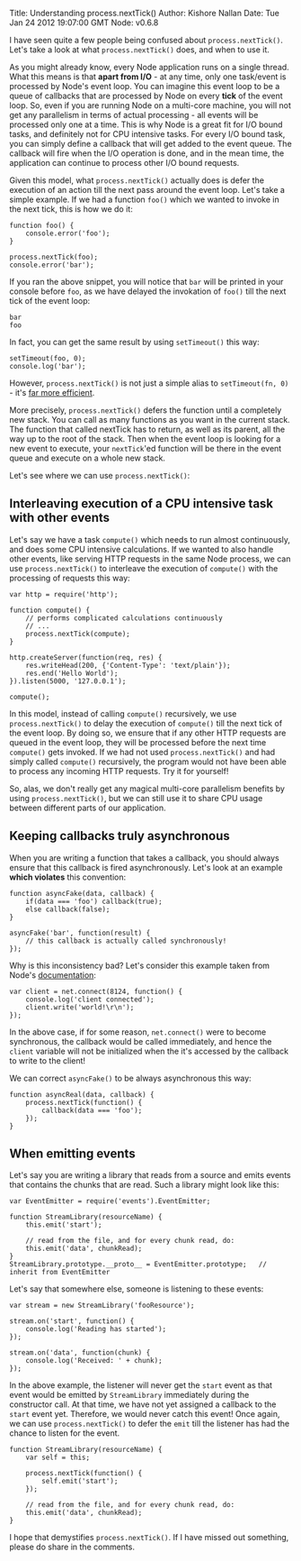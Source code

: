 Title: Understanding process.nextTick()
Author: Kishore Nallan
Date: Tue Jan 24 2012 19:07:00 GMT
Node: v0.6.8

I have seen quite a few people being confused about `process.nextTick()`. Let's take a look at what `process.nextTick()` does, and when to use it.

As you might already know, every Node application runs on a single thread. What this means is that **apart from I/O** - at any time, only one task/event is processed by Node's event loop. You can imagine this event loop to be a queue of callbacks that are processed by Node on every **tick** of the event loop. So, even if you are running Node on a multi-core machine, you will not get any parallelism in terms of actual processing - all events will be processed only one at a time. This is why Node is a great fit for I/O bound tasks, and definitely not for CPU intensive tasks. For every I/O bound task, you can simply define a callback that will get added to the event queue. The callback will fire when the I/O operation is done, and in the mean time, the application can continue to process other I/O bound requests. 

Given this model, what `process.nextTick()` actually does is defer the execution of an action till the next pass around the event loop. Let's take a simple example. If we had a function `foo()` which we wanted to invoke in the next tick, this is how we do it:

	function foo() {
	    console.error('foo');
	}
	
	process.nextTick(foo);
	console.error('bar');

If you ran the above snippet, you will notice that `bar` will be printed in your console before `foo`, as we have delayed the invokation of `foo()` till the next tick of the event loop:

	bar
	foo

In fact, you can get the same result by using `setTimeout()` this way:

	setTimeout(foo, 0);
	console.log('bar');

However, `process.nextTick()` is not just a simple alias to `setTimeout(fn, 0)` - it's [far more efficient](https://gist.github.com/1257394).

More precisely, `process.nextTick()` defers the function until a completely new stack.  You can call as many functions as you want in the current stack.  The function that called nextTick has to return, as well as its parent, all the way up to the root of the stack.  Then when the event loop is looking for a new event to execute, your `nextTick`'ed function will be there in the event queue and execute on a whole new stack.

Let's see where we can use `process.nextTick()`:

## Interleaving execution of a CPU intensive task with other events

Let's say we have a task `compute()` which needs to run almost continuously, and does some CPU intensive calculations. If we wanted to also handle other events, like serving HTTP requests in the same Node process, we can use `process.nextTick()` to interleave the execution of `compute()` with the processing of requests this way:

	var http = require('http');

	function compute() {
		// performs complicated calculations continuously
		// ...
		process.nextTick(compute);
	}

	http.createServer(function(req, res) {
 		res.writeHead(200, {'Content-Type': 'text/plain'});
 		res.end('Hello World');
	}).listen(5000, '127.0.0.1');

	compute();

In this model, instead of calling `compute()` recursively, we use `process.nextTick()` to delay the execution of `compute()` till the next tick of the event loop. By doing so, we ensure that if any other HTTP requests are queued in the event loop, they will be processed before the next time `compute()` gets invoked. If we had not used `process.nextTick()` and had simply called `compute()` recursively, the program would not have been able to process any incoming HTTP requests. Try it for yourself!

So, alas, we don't really get any magical multi-core parallelism benefits by using `process.nextTick()`, but we can still use it to share CPU usage between different parts of our application.

## Keeping callbacks truly asynchronous

When you are writing a function that takes a callback, you should always ensure that this callback is fired asynchronously. Let's look at an example **which violates** this convention:

	function asyncFake(data, callback) {		
		if(data === 'foo') callback(true);
		else callback(false);
	}

	asyncFake('bar', function(result) {
		// this callback is actually called synchronously!
	});


Why is this inconsistency bad? Let's consider this example taken from Node's [documentation](http://nodejs.org/docs/latest/api/net.html#net.createConnection):

	var client = net.connect(8124, function() { 
		console.log('client connected');
		client.write('world!\r\n');
	});

In the above case, if for some reason, `net.connect()` were to become synchronous, the callback would be called immediately, and hence the `client` variable will not be initialized when the it's accessed by the callback to write to the client! 

We can correct `asyncFake()` to be always asynchronous this way:

	function asyncReal(data, callback) {
		process.nextTick(function() {
			callback(data === 'foo');		
		});
	}

## When emitting events

Let's say you are writing a library that reads from a source and emits events that contains the chunks that are read. Such a library might look like this:
	
	var EventEmitter = require('events').EventEmitter;

	function StreamLibrary(resourceName) { 
		this.emit('start');
				
		// read from the file, and for every chunk read, do:		
		this.emit('data', chunkRead);		
	}
	StreamLibrary.prototype.__proto__ = EventEmitter.prototype;   // inherit from EventEmitter

Let's say that somewhere else, someone is listening to these events:

	var stream = new StreamLibrary('fooResource');

	stream.on('start', function() {
		console.log('Reading has started');
	});

	stream.on('data', function(chunk) {
		console.log('Received: ' + chunk);
	});

In the above example, the listener will never get the `start` event as that event would be emitted by `StreamLibrary` immediately during the constructor call. At that time, we have not yet assigned a callback to the `start` event yet. Therefore, we would never catch this event! Once again, we can use `process.nextTick()` to defer the `emit` till the listener has had the chance to listen for the event.

	
	function StreamLibrary(resourceName) { 		
		var self = this;
		
		process.nextTick(function() {
			self.emit('start');
		});
				
		// read from the file, and for every chunk read, do:		
		this.emit('data', chunkRead);		
	}
	
I hope that demystifies `process.nextTick()`. If I have missed out something, please do share in the comments.

